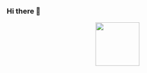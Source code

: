 ### Hi there 👋
<div id="header" align="center">
  <img src="[https://media.giphy.com/media/L1R1tvI9svkIWwpVYr/giphy.gif](https://media.giphy.com/media/YnS7j9pwnECXLMrI4t/giphy.gif)" width="100"/>
</div>

<!--
**SabaSaeed4/SabaSaeed4** is a ✨ _special_ ✨ repository because its `README.md` (this file) appears on your GitHub profile.

Here are some ideas to get you started:

- 🔭 I’m currently working on ...
- 🌱 I’m currently learning ...
- 👯 I’m looking to collaborate on ...
- 🤔 I’m looking for help with ...
- 💬 Ask me about ...
- 📫 How to reach me: ...
- 😄 Pronouns: ...
- ⚡ Fun fact: ...
-->
